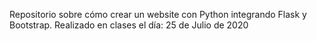 Repositorio sobre cómo crear un website con Python integrando Flask y Bootstrap.
Realizado en clases el día: 25 de Julio de 2020
